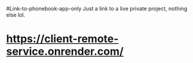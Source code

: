 #Link-to-phonebook-app-only
Just a link to a live private project, nothing else lol.
# https://client-remote-service.onrender.com/
